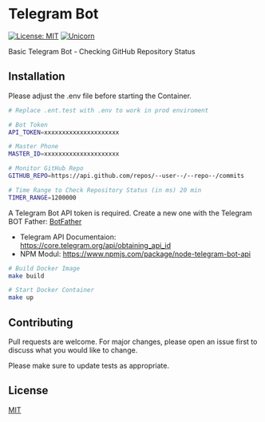 # Telegram Bot
[![License: MIT](https://img.shields.io/badge/License-MIT-yellow.svg)](https://github.com/kori2000/telegram-bot/blob/main/LICENSE)
[![Unicorn](https://img.shields.io/badge/nyancat-approved-ff69b4.svg)](https://www.youtube.com/watch?v=QH2-TGUlwu4)

Basic Telegram Bot - Checking GitHub Repository Status


## Installation

Please adjust the .env file before starting the Container.

```bash
# Replace .ent.test with .env to work in prod enviroment

# Bot Token
API_TOKEN=xxxxxxxxxxxxxxxxxxxxx

# Master Phone
MASTER_ID=xxxxxxxxxxxxxxxxxxxxx

# Monitor GitHub Repo
GITHUB_REPO=https://api.github.com/repos/--user--/--repo--/commits

# Time Range to Check Repository Status (in ms) 20 min
TIMER_RANGE=1200000
```

A Telegram Bot API token is required. Create a new one with the Telegram BOT Father: [BotFather](https://telegram.me/BotFather)

- Telegram API Documentaion: https://core.telegram.org/api/obtaining_api_id
- NPM Modul: https://www.npmjs.com/package/node-telegram-bot-api

```bash
# Build Docker Image
make build

# Start Docker Container
make up
```

## Contributing
Pull requests are welcome. For major changes, please open an issue first to discuss what you would like to change.

Please make sure to update tests as appropriate.

## License
[MIT](https://choosealicense.com/licenses/mit/)